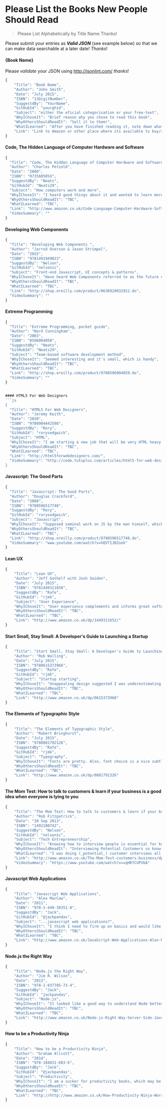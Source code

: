 # Please List the Books New People Should Read

> Please List Alphabetically by Title Name Thanks!

Please submit your entries as _**Valid JSON**_  (see example below) so that we can make data searchable at a later date! _Thanks_!

#### {Book Name}
Please _validate_ your JSON using http://jsonlint.com/ _thanks_!
```js
{
    "Title": "Book Name",
    "Author": "John Smith",
    "Date": "July 2015",
    "ISBN": "13DigitNumber",
    "SuggestdBy": "YourName",
    "GitHubId": "yourghid",
    "Subject": "either the oficial categorisation or your free-text",
    "WhyIChoseIt": "Brief reason why you chose to read this book",
    "WhyOthersShouldReadIt": "Sell it to them!",
    "WhatILearned": "After you have finished reading it, note down what you learned",
    "Link": "Link to Amazon or other place where its available to buy/rent"
}
```

#### Code, The Hidden Language of Computer Hardware and Software
```js
{
  "Title": "Code, The Hidden Language of Computer Hardware and Software",
  "Author": "Charles Petzold",
  "Date": "2000",
  "ISBN": "073560505X",
  "SuggestdBy": "Neats",
  "GitHubId": "Neats29",
  "Subject": "How computers work and more",
  "WhyIChoseIt": "I heard good things about it and wanted to learn more about the hardware in computers",
  "WhyOthersShouldReadIt": "TBC",
  "WhatILearned": "TBC",
  "Link": "http://www.amazon.co.uk/Code-Language-Computer-Hardware-Software/dp/0735611319",
  "VideoSummary": ""
}
```


#### Developing Web Components
```js
{
  "Title": "Developing Web Components ",
  "Author": "Jarrod Overson & Jason Strimpel",
  "Date": "2015",
  "ISBN": "9781491949023",
  "SuggestdBy": "Nelson",
  "GitHubId": "nelsonic",
  "Subject": "Front-end Javascript, UI concepts & patterns",
  "WhyIChoseIt": "Have heard Web Components referred to as the future of front end UIs and the direction some libraries are already moving towards e.g. React, Polymer, so I am intrigued to find out more",
  "WhyOthersShouldReadIt": "TBC",
  "WhatILearned": "TBC",
  "Link": "http://shop.oreilly.com/product/0636920032922.do",
  "VideoSummary": ""
}
```

#### Extreme Programming
```js
{
  "Title": "Extreme Programming, pocket guide",
  "Author": "Ward Cunningham",
  "Date": "2003",
  "ISBN": "0596004850",
  "SuggestdBy": "Neats",
  "GitHubId": "Neats29",
  "Subject": "Team-based software development method",
  "WhyIChoseIt": "Seemed interesting and it's small, which is handy",
  "WhyOthersShouldReadIt": "TBC",
  "WhatILearned": "TBC",
  "Link": "http://shop.oreilly.com/product/9780596004859.do",
  "VideoSummary": ""
}


#### HTML5 For Web Designers
```js
{
  "Title": "HTML5 For Web Designers",
  "Author": "Jeremy Keith",
  "Date": "2010",
  "ISBN": "9780984442508",
  "SuggestdBy": "Rory",
  "GitHubId": "rorysedgwick",
  "Subject": "HTML",
  "WhyIChoseIt": "I am starting a new job that will be very HTML heavy and wanted a more in-depth look at the subject overall",
  "WhyOthersShouldReadIt": "TBC",
  "WhatILearned": "TBC",
  "Link": "http://html5forwebdesigners.com/",
  "VideoSummary": "http://code.tutsplus.com/articles/html5-for-web-designers-book-review--net-13474"
}
```

#### Javascript: The Good Parts
```js
{
  "Title": "Javascript: The Good Parts",
  "Author": "Douglas Crockford",
  "Date": "2008",
  "ISBN": "9780596517748",
  "SuggestdBy": "Rory",
  "GitHubId": "rorysedgwick",
  "Subject": "Javascript",
  "WhyIChoseIt": "Supposed seminal work on JS by the man himself, which I have not got round to reading yet",
  "WhyOthersShouldReadIt": "TBC",
  "WhatILearned": "TBC",
  "Link": "http://shop.oreilly.com/product/9780596517748.do",
  "VideoSummary": "www.youtube.com/watch?v=hQVTIJBZook"
}
```

#### Lean UX
```js
{
    "Title": "Lean UX",
    "Author": "Jeff Gothelf with Josh Seiden",
    "Date": "July 2015",
    "ISBN": "9781449311650",
    "SuggestdBy": "Rafe",
    "GitHubId": "rjmk",
    "Subject": "User Experience",
    "WhyIChoseIt": "User experience complements and informs great software and is fun problem solving",
    "WhyOthersShouldReadIt": "TBC",
    "WhatILearned": "TBC",
    "Link": "http://www.amazon.co.uk/dp/1449311652/"
}
```

#### Start Small, Stay Small: A Developer's Guide to Launching a Startup
```js
{
    "Title": "Start Small, Stay Small: A Developer's Guide to Launching a Startup",
    "Author": "Rob Walling",
    "Date": "July 2015",
    "ISBN": "9780615373966",
    "SuggestdBy": "Rafe",
    "GitHubId": "rjmk",
    "Subject": "Startup starting",
    "WhyIChoseIt": "Unappealing design suggested I was underestimating the quality of the content #OutsideView",
    "WhyOthersShouldReadIt": "TBC",
    "WhatILearned": "TBC",
    "Link": "http://www.amazon.co.uk/dp/0615373968"
}
```

#### The Elements of Typographic Style
```js
{
    "Title": "The Elements of Typographic Style",
    "Author": "Robert Bringhurst",
    "Date": "July 2015",
    "ISBN": "9780881792126",
    "SuggestdBy": "Rafe",
    "GitHubId": "rjmk",
    "Subject": "Typography",
    "WhyIChoseIt": "Fonts are pretty. Also, font choice is a nice subtle element of UI and UX design",
    "WhyOthersShouldReadIt": "TBC",
    "WhatILearned": "TBC",
    "Link": "http://www.amazon.co.uk/dp/0881791326"
}
```

#### The Mom Test: How to talk to customers & learn if your business is a good idea when everyone is lying to you
```js
{
    "Title": "The Mom Test: How to talk to customers & learn if your business is a good idea when everyone is lying to you",
    "Author": "Rob Fitzpatrick",
    "Date": "10 Sep 2013",
    "ISBN": "1492180742",
    "SuggestdBy": "Nelson",
    "GitHubId": "nelsonic",
    "Subject": "Tech Entrepreneurship",
    "WhyIChoseIt": "Knowing how to interview people is essential for knowing if you are solving a real problem!",
    "WhyOthersShouldReadIt": "Interviewing Potential Customers so know if there is a need for the product you are building!",
    "WhatILearned": "I was doing (_potential_) customer interviews all wrong!",
    "Link": "http://www.amazon.co.uk/The-Mom-Test-customers-business/dp/1492180742",
    "VideoSummary": "https://www.youtube.com/watch?v=vqHR7CUPVbA"
}
```

#### Javascript Web Applications
```js
{
    "Title": "Javascript Web Applications",
    "Author": "Alex MacCaw",
    "Date": "2011",
    "ISBN": "978-1-449-30351-8",
    "SuggestdBy": "Jack",
    "GitHubId": "@jackpandas",
    "Subject": "...javascript web applications?",
    "WhyIChoseIt": "I think I need to firm up on basics and would like to read an cohesive text on ajax etc.",
    "WhyOthersShouldReadIt": "TBC",
    "WhatILearned": "TBC",
    "Link": "http://www.amazon.co.uk/JavaScript-Web-Applications-Alex-MacCaw/dp/144930351X"
}
```

#### Node.js the Right Way
```js
{
    "Title": "Node.js the Right Way",
    "Author": "Jim R. Wilson",
    "Date": "2013",
    "ISBN": "978-1-937785-73-4",
    "SuggestdBy": "Jack",
    "GitHubId": "jackpandas",
    "Subject": "Node.js",
    "WhyIChoseIt": "It looked like a good way to understand Node better",
    "WhyOthersShouldReadIt": "TBC",
    "WhatILearned": "TBC",
    "Link": "http://www.amazon.co.uk/Node-js-Right-Way-Server-Side-JavaScript/dp/1937785734"
}
```

#### How to be a Productivity Ninja
```js
{
    "Title": "How to be a Productivity Ninja",
    "Author": "Graham Allcott",
    "Date": "2014",
    "ISBN": "978-184831-683-6",
    "SuggestdBy": "Jack",
    "GitHubId": "@jackpandas",
    "Subject": "Productivity",
    "WhyIChoseIt": "I am a sucker for productivity books, which may be a factor in my lack of productivity",
    "WhyOthersShouldReadIt": "TBC",
    "WhatILearned": "TBC",
    "Link": "http://http://www.amazon.co.uk/How-Productivity-Ninja-Worry-Achieve/dp/1848316836/"
}

